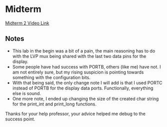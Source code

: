 # Midterm
[Midterm 2 Video Link](https://youtu.be/mDQPU2lCSec)
## Notes
- This lab in the begin was a bit of a pain, the main reasoning has to do 
with the LVP mux being shared with the last two data pins for the display. 
- Some people have had success with PORTB, others (like me) have not. I am 
not entirely sure, but my rising suspicion is pointing towards something 
with the configuration bits.
- With that being said, the only change note I will add is that I used 
PORTC instead of PORTB for the display data ports. Functionally, 
everything else is sound.
- One more note, I ended up changing the size of the created char string 
for the print_int and print_long functions.

Thanks for your help professor, your advice helped me debug to the success 
point.
